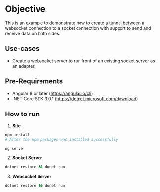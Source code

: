 <!--
title: Websocket to socket
layout: Doc
-->
# Objective

This is an example to demonstrate how to create a tunnel between a websocket connection to a socket connection with support to send and receive data on both sides.

## Use-cases

- Create a websocket server to run front of an existing socket server as an adapter.

## Pre-Requirements
- Angular 8 or later (https://angular.io/cli)
- .NET Core SDK 3.0.1 (https://dotnet.microsoft.com/download)

## How to run

1. **Site**
  ```bash
  npm install
  # After the npm packages was installed successfully

  ng serve
  ```

2. **Socket Server**
  ```bash
  dotnet restore && donet run
  ```

3. **Websocket Server**
  ```bash
  dotnet restore && donet run
  ```
